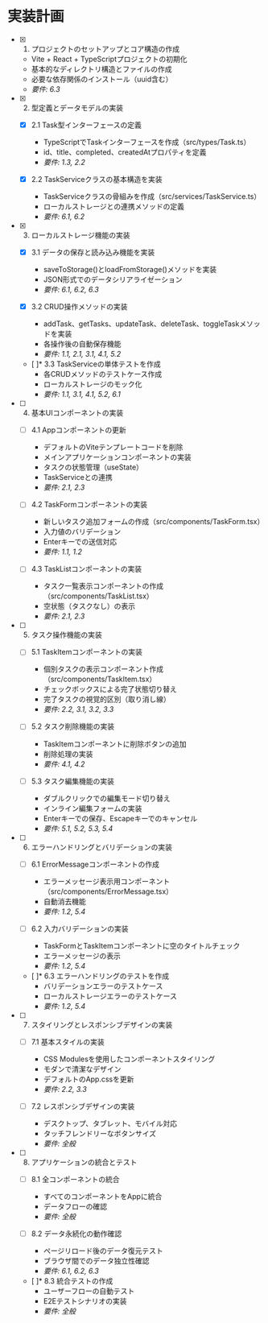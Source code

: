 # 実装計画

- [x] 1. プロジェクトのセットアップとコア構造の作成
  - Vite + React + TypeScriptプロジェクトの初期化
  - 基本的なディレクトリ構造とファイルの作成
  - 必要な依存関係のインストール（uuid含む）
  - _要件: 6.3_

- [x] 2. 型定義とデータモデルの実装
  - [x] 2.1 Task型インターフェースの定義
    - TypeScriptでTaskインターフェースを作成（src/types/Task.ts）
    - id、title、completed、createdAtプロパティを定義
    - _要件: 1.3, 2.2_

  - [x] 2.2 TaskServiceクラスの基本構造を実装
    - TaskServiceクラスの骨組みを作成（src/services/TaskService.ts）
    - ローカルストレージとの連携メソッドの定義
    - _要件: 6.1, 6.2_

- [x] 3. ローカルストレージ機能の実装
  - [x] 3.1 データの保存と読み込み機能を実装
    - saveToStorage()とloadFromStorage()メソッドを実装
    - JSON形式でのデータシリアライゼーション
    - _要件: 6.1, 6.2, 6.3_

  - [x] 3.2 CRUD操作メソッドの実装
    - addTask、getTasks、updateTask、deleteTask、toggleTaskメソッドを実装
    - 各操作後の自動保存機能
    - _要件: 1.1, 2.1, 3.1, 4.1, 5.2_

  - [ ]* 3.3 TaskServiceの単体テストを作成
    - 各CRUDメソッドのテストケース作成
    - ローカルストレージのモック化
    - _要件: 1.1, 3.1, 4.1, 5.2, 6.1_

- [ ] 4. 基本UIコンポーネントの実装
  - [ ] 4.1 Appコンポーネントの更新
    - デフォルトのViteテンプレートコードを削除
    - メインアプリケーションコンポーネントの実装
    - タスクの状態管理（useState）
    - TaskServiceとの連携
    - _要件: 2.1, 2.3_

  - [ ] 4.2 TaskFormコンポーネントの実装
    - 新しいタスク追加フォームの作成（src/components/TaskForm.tsx）
    - 入力値のバリデーション
    - Enterキーでの送信対応
    - _要件: 1.1, 1.2_

  - [ ] 4.3 TaskListコンポーネントの実装
    - タスク一覧表示コンポーネントの作成（src/components/TaskList.tsx）
    - 空状態（タスクなし）の表示
    - _要件: 2.1, 2.3_

- [ ] 5. タスク操作機能の実装
  - [ ] 5.1 TaskItemコンポーネントの実装
    - 個別タスクの表示コンポーネント作成（src/components/TaskItem.tsx）
    - チェックボックスによる完了状態切り替え
    - 完了タスクの視覚的区別（取り消し線）
    - _要件: 2.2, 3.1, 3.2, 3.3_

  - [ ] 5.2 タスク削除機能の実装
    - TaskItemコンポーネントに削除ボタンの追加
    - 削除処理の実装
    - _要件: 4.1, 4.2_

  - [ ] 5.3 タスク編集機能の実装
    - ダブルクリックでの編集モード切り替え
    - インライン編集フォームの実装
    - Enterキーでの保存、Escapeキーでのキャンセル
    - _要件: 5.1, 5.2, 5.3, 5.4_

- [ ] 6. エラーハンドリングとバリデーションの実装
  - [ ] 6.1 ErrorMessageコンポーネントの作成
    - エラーメッセージ表示用コンポーネント（src/components/ErrorMessage.tsx）
    - 自動消去機能
    - _要件: 1.2, 5.4_

  - [ ] 6.2 入力バリデーションの実装
    - TaskFormとTaskItemコンポーネントに空のタイトルチェック
    - エラーメッセージの表示
    - _要件: 1.2, 5.4_

  - [ ]* 6.3 エラーハンドリングのテストを作成
    - バリデーションエラーのテストケース
    - ローカルストレージエラーのテストケース
    - _要件: 1.2, 5.4_

- [ ] 7. スタイリングとレスポンシブデザインの実装
  - [ ] 7.1 基本スタイルの実装
    - CSS Modulesを使用したコンポーネントスタイリング
    - モダンで清潔なデザイン
    - デフォルトのApp.cssを更新
    - _要件: 2.2, 3.3_

  - [ ] 7.2 レスポンシブデザインの実装
    - デスクトップ、タブレット、モバイル対応
    - タッチフレンドリーなボタンサイズ
    - _要件: 全般_

- [ ] 8. アプリケーションの統合とテスト
  - [ ] 8.1 全コンポーネントの統合
    - すべてのコンポーネントをAppに統合
    - データフローの確認
    - _要件: 全般_

  - [ ] 8.2 データ永続化の動作確認
    - ページリロード後のデータ復元テスト
    - ブラウザ間でのデータ独立性確認
    - _要件: 6.1, 6.2, 6.3_

  - [ ]* 8.3 統合テストの作成
    - ユーザーフローの自動テスト
    - E2Eテストシナリオの実装
    - _要件: 全般_